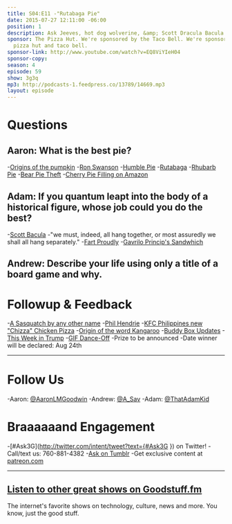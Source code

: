```yaml
---
title: S04:E11 -"Rutabaga Pie"
date: 2015-07-27 12:11:00 -06:00
position: 1
description: Ask Jeeves, hot dog wolverine, &amp; Scott Dracula Bacula.
sponsor: The Pizza Hut. We're sponsored by the Taco Bell. We're sponsored by the combination
  pizza hut and taco bell.
sponsor-link: http://www.youtube.com/watch?v=EQ8ViYIeH04
sponsor-copy:
season: 4
episode: 59
show: 3g3q
mp3: http://podcasts-1.feedpress.co/13789/14669.mp3
layout: episode
---
```


# Questions

## Aaron: What is the best pie?
-[Origins of the pumpkin](http://www.localhistories.org/vegetables.html)
-[Ron Swanson](https://en.wikipedia.org/wiki/Ron_Swanson)
-[Humble Pie](https://en.wikipedia.org/wiki/Humble_pie)
-[Rutabaga](http://www.rutabaga.com/)
-[Rhubarb Pie](http://allrecipes.com/recipe/fresh-rhubarb-pie/)
-[Bear Pie Theft](http://gizmodo.com/bear-breaks-into-pie-shop-and-devours-38-pies-skips-th-1718789529)
-[Cherry Pie Filling on Amazon](http://www.amazon.com/Comstock-Cherry-Filling-Topping-21-Ounce/dp/B0057FSX8O)

## Adam: If you quantum leapt into the body of a historical figure, whose job could you do the best?
-[Scott Bacula](http://www.imdb.com/name/nm0000836/)
-"we must, indeed, all hang together, or most assuredly we shall all hang separately."
-[Fart Proudly](https://en.wikipedia.org/wiki/Fart_Proudly)
-[Gavrilo Princip's Sandwhich](http://www.smithsonianmag.com/history/gavrilo-princips-sandwich-79480741/?no-ist)

## Andrew: Describe your life using only a title of a board game and why.

# Followup &amp; Feedback
-[A Sasquatch by any other name](http://our-spooky-world.tumblr.com/post/124095503907/spooky-creatures-bigfoot-and-others-bigfoot-is)
-[Phil Hendrie](http://www.philhendrieshow.com/)
-[KFC Philippines new "Chizza" Chicken Pizza](http://www.brandeating.com/2015/07/kfc-philippines-offering-new-chizza-chicken-pizza.html)
-[Origin of the word Kangaroo](http://www.yourdictionary.com/kangaroo)
-[Buddy Box Updates](http://reddit.com/r/buddybox)
-[This Week in Trump](https://www.reddit.com/r/BuddyBox/comments/3eagxv/twit_july_22_2015_in_which_trump_offends_veterans/)
-[GIF Dance-Off](https://www.reddit.com/r/BuddyBox/comments/3dfk0h/gif_danceoff/)
-Prize to be announced
-Date winner will be declared: Aug 24th

***

# Follow Us
-Aaron: [@AaronLMGoodwin](http://twitter.com/aaronlmgoodwin)
-Andrew: [@A_Sav](http://twitter.com/a_sav)
-Adam: [@ThatAdamKid](http://twitter.com/thatadamkid)

# Braaaaaand Engagement
-[#Ask3G](http://twitter.com/intent/tweet?text={#Ask3G }) on Twitter!
-Call/text us: 760-881-4382
-[Ask on Tumblr](http://3g3q.co/ask)
-Get exclusive content at [patreon.com](http://www.patreon.com/3g3q)

***

## [Listen to other great shows on Goodstuff.fm](http://goodstuff.fm/)
The internet's favorite shows on technology, culture, news and more. You know, just the good stuff.
